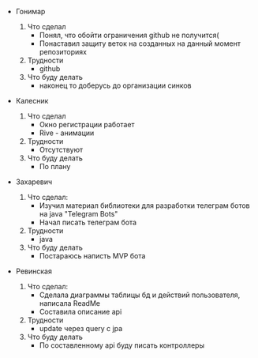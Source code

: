 - Гонимар
    1. Что сделал
        - Понял, что обойти ограничения github не получится(
        - Понаставил защиту веток на созданных на данный момент репозиториях
    2. Трудности
        - github
    3. Что буду делать
        - наконец то доберусь до организации синков

- Калесник
    1. Что сделал
        - Окно регистрации работает
        - Rive - анимации
    2. Трудности
        - Отсутствуют
    3. Что буду делать
        - По плану

- Захаревич
    1. Что сделал:
        - Изучил материал библиотеки для разработки телеграм ботов на java "Telegram Bots"
        - Начал писать телеграм бота
    2. Трудности
        - java
    3. Что буду делать
        - Постараюсь написть MVP бота
- Ревинская
    1. Что сделал:
        - Сделала диаграммы таблицы бд и действий пользователя, написала ReadMe
        - Составила описание api
    2. Трудности
        - update через query с jpa
    3. Что буду делать
        - По составленному api буду писать контроллеры
